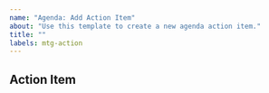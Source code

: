 ```yaml
---
name: "Agenda: Add Action Item"
about: "Use this template to create a new agenda action item."
title: ""
labels: mtg-action
---
```


## Action Item

<!--

These agenda items are actionable, and are recommended to have a set date for response / resolution.

Some general questions to ask yourself while creating the issue:

What is the problem you're seeing? 
How does it impact members of the Stacks community?
How do you think we can fix it?
How do you think the governance group can support this effort?

-->
